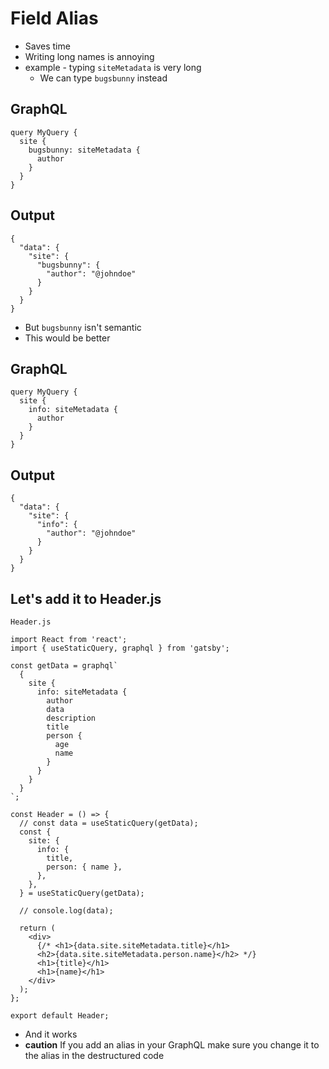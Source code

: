 # Field Alias
* Saves time
* Writing long names is annoying
* example - typing `siteMetadata` is very long
    - We can type `bugsbunny` instead

## GraphQL
```
query MyQuery {
  site {
    bugsbunny: siteMetadata {
      author
    }
  }
}
```

## Output
```
{
  "data": {
    "site": {
      "bugsbunny": {
        "author": "@johndoe"
      }
    }
  }
}
```

* But `bugsbunny` isn't semantic
* This would be better

## GraphQL
```
query MyQuery {
  site {
    info: siteMetadata {
      author
    }
  }
}
```

## Output
```
{
  "data": {
    "site": {
      "info": {
        "author": "@johndoe"
      }
    }
  }
}
```

## Let's add it to Header.js
`Header.js`

```
import React from 'react';
import { useStaticQuery, graphql } from 'gatsby';

const getData = graphql`
  {
    site {
      info: siteMetadata {
        author
        data
        description
        title
        person {
          age
          name
        }
      }
    }
  }
`;

const Header = () => {
  // const data = useStaticQuery(getData);
  const {
    site: {
      info: {
        title,
        person: { name },
      },
    },
  } = useStaticQuery(getData);

  // console.log(data);

  return (
    <div>
      {/* <h1>{data.site.siteMetadata.title}</h1>
      <h2>{data.site.siteMetadata.person.name}</h2> */}
      <h1>{title}</h1>
      <h1>{name}</h1>
    </div>
  );
};

export default Header;
```

* And it works
* **caution** If you add an alias in your GraphQL make sure you change it to the alias in the destructured code

